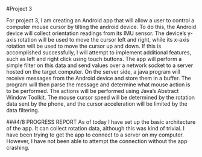 #Project 3

For project 3, I am creating an Android app that will allow a user to control a computer mouse cursor by tilting the android device. To do this, the Android device will collect orientation readings from its IMU sensor. The device’s y-axis rotation will be used to move the cursor left and right, while its x-axis rotation will be used to move the cursor up and down. If this is accomplished successfully, I will attempt to implement additional features, such as left and right click using touch buttons. The app will perform a simple filter on this data and send values over a network socket to a server hosted on the target computer. On the server side, a java program will receive messages from the Android device and store them in a buffer. The program will then parse the message and determine what mouse action is to be performed. The actions will be performed using Java’s Abstract Window Toolkit. The mouse cursor speed will be determined by the rotation data sent by the phone, and the cursor acceleration will be limited by the data filtering.



###4/8 PROGRESS REPORT
As of today I have set up the basic architecture of the app. It can collect rotation data, although this was kind of trivial. I have been trying to get the app to connect to a server on my computer. However, I have not been able to attempt the connection without the app crashing.
